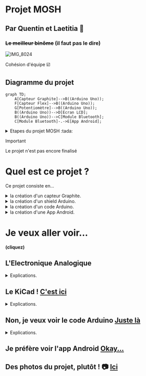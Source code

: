 # Projet MOSH
## Par Quentin et Laetitia 🥇
### ~~Le meilleur binôme~~ (il faut pas le dire) 

![IMG_8024](https://github.com/MOSH-Insa-Toulouse/2023-2024-LEROI-FABRE/assets/159795025/75c8a517-8a90-4ea4-baef-abd0838ea5a8)

Cohésion d'équipe ☑️
## Diagramme du projet
```mermaid
graph TD;
    A[Capteur Graphite]-->B((Arduino Uno));
    F[Capteur Flex]-->B((Arduino Uno));
    G[Potentiomètre]-->B((Arduino Uno));
    B((Arduino Uno))-->D[Ecran LCD];
    B((Arduino Uno))-->C[Module Bluetooth];
    C[Module Bluetooth]-.->E[App Android];

```

<details>
<summary>  Etapes du projet MOSH :tada:  </summary>
  
  - [x] Attribution des inputs de l'arduino aux différents capteurs
  - [X] Electronique Analogique
  - [x] Schématique KiCad  
  - [x] Routage KiCad
  - [x] Impression du cricuit
  - [x] Percage
  - [ ] Montage des capteurs sur le circuit imprimé
  - [ ] Code Arduino
  - [ ] App Android
  - [ ] Création du banc de test
  - [ ] Création de la datasheet
        
</details>

> [!IMPORTANT]
  > Le projet n'est pas encore finalisé

# Quel est ce projet ?

Ce projet consiste en...

<details>
<summary> la création d'un capteur Graphite. </summary>
Un capteur graphite, c'est tout simplement un morceau de papier où l'on colorie une zone à l'aide d'un crayon à papier. Il permet de mesurer des variations de résistance lorqu'on le déforme. Voici la forme de capteur que nous utilisons : (insérer la photo).
</details>

<details>
<summary> la création d'un shield Arduino. </summary>
Cela permet d'effectuer les acquisitions des données envoyées par notre capteur (des variations de tensions que nous pouvons traduire en résistance !). 
Nous y implémenterons également un capteur Flex dont voici la datasheet : (insérer la datasheet), un écran LCD pour afficher les données du capteur graphite ou du capteur flex, un potentiomètre qui permettra à l'utilisateur de naviguer dans un menu qui permet d'afficher les données du capteur graphite ou du capteur flex, un potentiomètre numérique qui permettra d'ajuster une résistance pour la maniulation des données du capteur graphite,... 

Pour cela, il nous faut créer le shield sous KiCad, le faire imprimer, percer le trous, et y monter nos capteurs.
</details>

<details>
<summary> la création d'un code Arduino. </summary>
Le code permettra de commander le microcontrôleur Arduino Uno : gestion des données, commnication Bluetooth (voir App android), choix de la résistance du potentiomètre numérique, affichage sur l'écran LCD...
</details>

<details>
<summary> la création d'une App Android. </summary>
Notre projet s'accompagne également d'une App Android : grâce à la communication Bluetooth, nous pouvons afficher sur un smartphone des graphiques des données enregistrées par nos deux capteurs. Nous créons l'app sur MIT App Inventor (insérer le lien).
</details>

# Je veux aller voir...
 __(cliquez)__ 

## L'Electronique Analogique 
<details>
<summary> Explications. </summary>
    
Vous trouverez dans ce dossier le circuit analogique du capteur graphite. Il y a un amplificateur transimpédance et un filtre qui permettent d'obtenir un signal utilisable. En effet, le signal délivré par le capteur sans ce circuit est trop faible : il a un courant moyen de 100nA, donc il faudrait un microcontrôleur très précis pour pouvoir détecter des variations sur ce signal. C'est pourquoi nous l'amplifions. 

Les filtres sont nécessaires afin d'élminer les fréquences 50Hz dans lesquelles nos environnements sont baignés (à cause du réseau électrique), et d'autres fréquences parasites.

Voici un schéma, qui est une capture d'écran de nos simulations LTSpice : 

(insérer photo avec rectangles)

Les parties qui servent à filtrer sont dans les rectangles :
- le rectangle vert, avec une capacité de 100n, sert à filtrer le signal d'entrée. C'est un filtre passe-bas. Sa fréquence de transition est d'envirion 159Hz (formule f=1/(2*pi*R*C)). Il permet donc d'éliminer le bruit qui pourrait naître à l'entrée du circuit.
- le rectangle violet a une fonction similaire : c'est un filtre passe-bas, qui permet de filtrer le bruit en sortie, de fréquence de transition de 1591Hz.
- le rectangle rouge entoure le filtre passe-bas qui permet de filtrer le bruit environnant à 50Hz.

Le reste du circuit permet de réaliser l'amplifictation du signal. 

</details>

## Le KiCad ! [C'est ici](https://github.com/MOSH-Insa-Toulouse/2023-2024-LEROI-FABRE/tree/main/KiCad)

<details>
<summary> Explications. </summary>
    
Nous avons créé des empreintes KiCad pour notre capteur graphite, et pour les éléments qui ne sont pas déjà disponibles dans a librairie intégrée KiCad. Vous pouvez les retrouver dans le dossier KiCad. 

Nous avons ces contraintes pour la fabrication de nos shields : 
- largeur de routage de 0.5mm minimum.
- largeur de 0.5mm minimum entre différents routages afin d'assurer l'isolation électrique.
- nous avons élargi les pads du module bluetooth, de l'encodeur rotatoire, de l'écran OLED et des connecteurs du header à 2*2.54 (oval).
- vias de 0.8mm, cercle de 2.54mm.

Cela assure le fonctionnement du shield, et nous permet de percer les vias facilement.

</details>


## Non, je veux voir le code Arduino [Juste là](https://github.com/MOSH-Insa-Toulouse/2023-2024-LEROI-FABRE/tree/main/Arduino%20V2/projet_capteur) 

<details>
<summary> Explications. </summary>

Ce code a toutes ces fonctionalités :
- gère l'affichage sur l'écran OLED via une fonction.
- l'interruption DoEncodeur est réalisée à chaque fois que quelqu'un tourne l'encodeur rotatoire : l'utilisateur tourne l'encodeur, et au prochain tick de clock, linterruption sera réalisée. Elle permet d'ajouter +1 à la valeur que compte l'encodeur. Celui-ci sert à gérer le menu de l'écran OLED. Le principe est que lorsque nous tournons l'encodeur, c'est pour changer l'affichage de l'écran. Ainsi, si la valeur comptée par l'encodeur est paire nous aurons un afichage (capteur Flex), et s'il est impair, nous aurons un autre affichage (capteur graphite).
- la communication Bluetooth : nosu envoyons les données du capteur graphite ou du capteur flex à une application MIT via bluetooth. Si le module bluetooth recoit 1 de la part de l'application, c'est que l'utilisateur a appuyé sur le bouton "capteur flex". S'il recoit 2, c'est que l'utilisateur a appuyé sur "capteur graphite" dans l'app.
- la modification de la résistance du potentiomètre numérique : cela permet de calibrer le signal renvoyé par le capteur graphite.

  </details>

## Je préfère voir l'app Android [Okay...](https://github.com/MOSH-Insa-Toulouse/2023-2024-LEROI-FABRE/tree/main/App%20Android)

## Des photos du projet, plutôt ! 📷 [Ici](https://github.com/MOSH-Insa-Toulouse/2023-2024-LEROI-FABRE/tree/main/Images)

